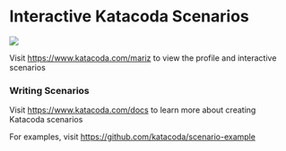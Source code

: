 # Interactive Katacoda Scenarios

[![](http://shields.katacoda.com/katacoda/mariz/count.svg)](https://www.katacoda.com/mariz "Get your profile on Katacoda.com")

Visit https://www.katacoda.com/mariz to view the profile and interactive scenarios

### Writing Scenarios
Visit https://www.katacoda.com/docs to learn more about creating Katacoda scenarios

For examples, visit https://github.com/katacoda/scenario-example
